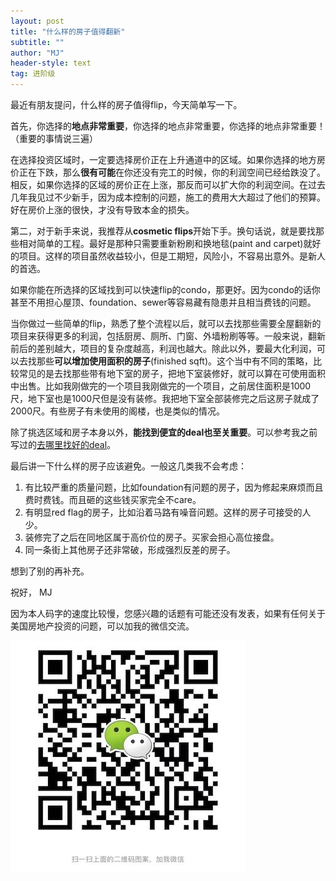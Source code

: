 ```yaml
---
layout: post
title: "什么样的房子值得翻新"
subtitle: ""
author: "MJ"
header-style: text
tag: 进阶级
---
```


最近有朋友提问，什么样的房子值得flip，今天简单写一下。

首先，你选择的**地点非常重要**，你选择的地点非常重要，你选择的地点非常重要！（重要的事情说三遍）

在选择投资区域时，一定要选择房价正在上升通道中的区域。如果你选择的地方房价正在下跌，那么**很有可能**在你还没有完工的时候，你的利润空间已经给跌没了。相反，如果你选择的区域的房价正在上涨，那反而可以扩大你的利润空间。在过去几年我见过不少新手，因为成本控制的问题，施工的费用大大超过了他们的预算。好在房价上涨的很快，才没有导致本金的损失。

第二，对于新手来说，我推荐从**cosmetic flips**开始下手。换句话说，就是要找那些相对简单的工程。最好是那种只需要重新粉刷和换地毯(paint and carpet)就好的项目。这样的项目虽然收益较小，但是工期短，风险小，不容易出意外。是新人的首选。

如果你能在所选择的区域找到可以快速flip的condo，那更好。因为condo的话你甚至不用担心屋顶、foundation、sewer等容易藏有隐患并且相当费钱的问题。

当你做过一些简单的flip，熟悉了整个流程以后，就可以去找那些需要全屋翻新的项目来获得更多的利润，包括厨房、厕所、门窗、外墙粉刷等等。一般来说，翻新前后的差别越大，项目的复杂度越高，利润也越大。除此以外，要最大化利润，可以去找那些**可以增加使用面积的房子**(finished sqft)。这个当中有不同的策略，比较常见的是去找那些带有地下室的房子，把地下室装修好，就可以算在可使用面积中出售。比如我刚做完的一个项目我刚做完的一个项目，之前居住面积是1000尺，地下室也是1000尺但是没有装修。我把地下室全部装修完之后这房子就成了2000尺。有些房子有未使用的阁楼，也是类似的情况。

除了挑选区域和房子本身以外，**能找到便宜的deal也至关重要**。可以参考我之前写过的[去哪里找好的deal](2019-04-18-去哪里找好的投资.md)。

最后讲一下什么样的房子应该避免。一般这几类我不会考虑：

1. 有比较严重的质量问题，比如foundation有问题的房子，因为修起来麻烦而且费时费钱。而且砸的这些钱买家完全不care。
2. 有明显red flag的房子，比如沿着马路有噪音问题。这样的房子可接受的人少。
3. 装修完了之后在同地区属于高价位的房子。买家会担心高位接盘。
4. 同一条街上其他房子还非常破，形成强烈反差的房子。

想到了别的再补充。


祝好，
MJ

因为本人码字的速度比较慢，您感兴趣的话题有可能还没有发表，如果有任何关于美国房地产投资的问题，可以加我的微信交流。

![Image of Wechat](/img/wechat.jpeg)